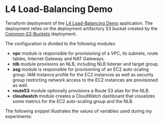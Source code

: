 # L4 Load-Balancing Demo
Terraform deployment of the [L4 Load-Balancing Demo](../../L4-Load-Balancing) application. The deployment relies on the deployment artifactory S3 bucket created by the [Common-S3-Buckets](../../Common-S3-Buckets) deployment.

The configuration is divided to the following modules:
* **vpc** module is responsible for provisioning of a VPC, its subnets, route tables, Internet Gateway and NAT Gateways.
* **nlb** module provisions an NLB, including NLB listener and target group.
* **asg** module is responsible for provisioning of an EC2 auto-scaling group. IAM instance profile for the EC2 instances as well as security group restricting network access to the EC2 instances are provisioned as well.
* **route53** module optionally provisions a Route 53 alias for the NLB.
* **cloudwatch** module creates a CloudWatch dashboard that visualizes some metrics for the EC2 auto-scaling group and the NLB.

The following snippet illustrates the values of variables used during my experiments:

```hcl
```
